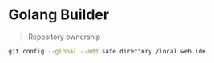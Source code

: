 # Golang Builder

> Repository ownership
```bash
git config --global --add safe.directory /local.web.ide
```
